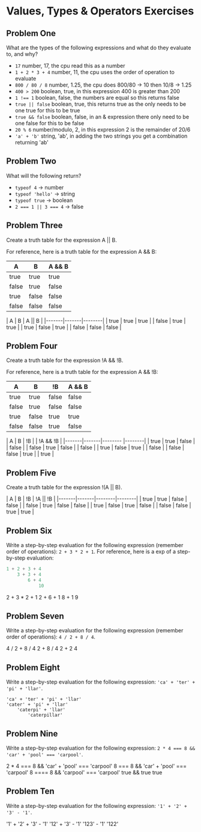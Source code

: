 # Values, Types & Operators Exercises

## Problem One

What are the types of the following expressions and what do they evaluate to, and why?

* `17`
number, 17, the cpu read this as a number
* `1 + 2 * 3 + 4`
number, 11, the cpu uses the order of operation to evaluate 
* `800 / 80 / 8`
number, 1.25, the cpu does 800/80 -> 10 then 10/8 -> 1.25
* `400 > 200`
boolean, true, in this expression 400 is greater than 200
* `1 !== 1`
boolean, false, the numbers are equal so this returns false 
* `true || false`
boolean, true, this returns true as the only needs to be one true for this to be true
* `true && false`
boolean, false, in an & expression there only need to be one false for this to be false
* `20 % 6`
number/modulo, 2, in this expression 2 is the remainder of 20/6
* `'a' + 'b'`
string, 'ab', in adding the two strings you get a combination returning 'ab'

## Problem Two

What will the following return?

* `typeof 4`
-> number 
*  `typeof 'hello'`
-> string
*  `typeof true`
-> boolean 
* `2 === 1 || 3 === 4`
-> false

## Problem Three

Create a truth table for the expression A || B.

For reference, here is a truth table for the expression A && B:



|   A   |   B   | A && B | 
|-------|-------|--------|
| true  | true  | true  |
| false | true  | false |
| true  | false | false |
| false | false | false | 

  |   A   |   B   | A || B | 
|-------|-------|--------|
| true  | true  | true  |
| false | true  | true |
| true  | false | true |
| false | false | false | 


## Problem Four

Create a truth table for the expression !A && !B.

For reference, here is a truth table for the expression A && !B:



|   A   |   B   |   !B   | A && B | 
|-------|-------|--------|--------|
| true  | true  | false  | false |
| false | true  | false  | false |
| true  | false | true   | true  |
| false | false |  true  | false | 

|   A   |   B   |   !B   |  | !A && !B | 
|-------|-------|--------   |--------|
| true  | true  | false  |  | false |
| false | true  | false  |  | false  |
| true  | false | true   |  | false  |
| false | false |  true  |  | true  |

## Problem Five

Create a truth table for the expression !(A || B).

|   A   |   B   |   !B   | !A || !B | 
|-------|-------|--------|--------|
| true  | true  | false  |  false |
| false | true  | false  |  false |
| true  | false | true   |  false |
| false | false |  true  |  true  | 



## Problem Six

Write a step-by-step evaluation for the following expression (remember order of operations): `2 + 3 * 2 + 1`.
  For reference, here is a exp of a step-by-step evaluation: 
  ```js
  1 + 2 + 3 + 4  
      3 + 3 + 4
          6 + 4
              10
  ```
  
2 + 3 * 2 + 1
    2 + 6 + 1
         8 + 1
            9
        

 ## Problem Seven
 
 Write a step-by-step evaluation for the following expression (remember order of operations): `4 / 2 + 8 / 4`.
 
4 / 2 + 8 / 4
    2 + 8 / 4
        2 + 2
            4
            
 ## Problem Eight
 
 Write a step-by-step evaluation for the following expression: `'ca' + 'ter' + 'pi' + 'llar'`.

    'ca' + 'ter' + 'pi' + 'llar'
    'cater' + 'pi' + 'llar'
        'caterpi' + 'llar'
            'caterpillar' 
 
 ## Problem Nine
 
 Write a step-by-step evaluation for the following expression: `2 * 4 === 8 && 'car' + 'pool' === 'carpool'`.

 2 * 4 === 8 && 'car' + 'pool' === 'carpool'
    8 === 8 && 'car' + 'pool' === 'carpool'
        8 ==== 8 && 'carpool' === 'carpool'
            true && true
                true
 
 ## Problem Ten
 
  Write a step-by-step evaluation for the following expression: `'1' + '2' + '3' - '1'`.

  '1' + '2' + '3' - '1'
    '12' + '3' - '1'
        '123' - '1'
            '122'
